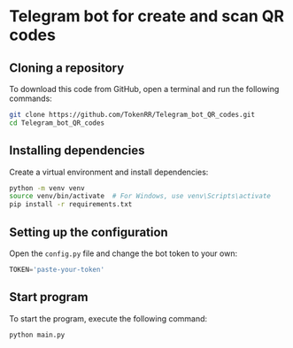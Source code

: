 # Telegram bot for create and scan QR codes
## Cloning a repository

To download this code from GitHub, open a terminal and run the following commands:
```sh
git clone https://github.com/TokenRR/Telegram_bot_QR_codes.git
cd Telegram_bot_QR_codes
```

## Installing dependencies

Create a virtual environment and install dependencies:
```sh
python -m venv venv
source venv/bin/activate  # For Windows, use venv\Scripts\activate
pip install -r requirements.txt
```

## Setting up the configuration
Open the `config.py` file and change the bot token to your own:
```python
TOKEN='paste-your-token'
```

## Start program
To start the program, execute the following command:
```sh
python main.py
```